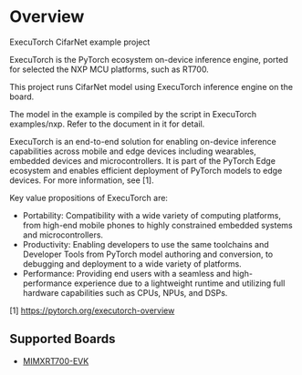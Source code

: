 Overview
========
ExecuTorch CifarNet example project

ExecuTorch is the PyTorch ecosystem on-device inference engine,
ported for selected the NXP MCU platforms, such as RT700.

This project runs CifarNet model using ExecuTorch inference engine on
the board.

The model in the example is compiled by the script in ExecuTorch
examples/nxp. Refer to the document in it for detail.

ExecuTorch is an end-to-end solution for enabling on-device inference
capabilities across mobile and edge devices including wearables, embedded
devices and microcontrollers. It is part of the PyTorch Edge ecosystem and
enables efficient deployment of PyTorch models to edge devices. For more
information, see [1].

Key value propositions of ExecuTorch are:
- Portability: Compatibility with a wide variety of computing platforms,
  from high-end mobile phones to highly constrained embedded systems and
  microcontrollers.
- Productivity: Enabling developers to use the same toolchains and Developer
  Tools from PyTorch model authoring and conversion, to debugging and
  deployment to a wide variety of platforms.
- Performance: Providing end users with a seamless and high-performance
  experience due to a lightweight runtime and utilizing full hardware
  capabilities such as CPUs, NPUs, and DSPs.

[1] https://pytorch.org/executorch-overview

## Supported Boards
- [MIMXRT700-EVK](../../_boards/mimxrt700evk/eiq_examples/executorch_cifarnet/example_board_readme.md)
